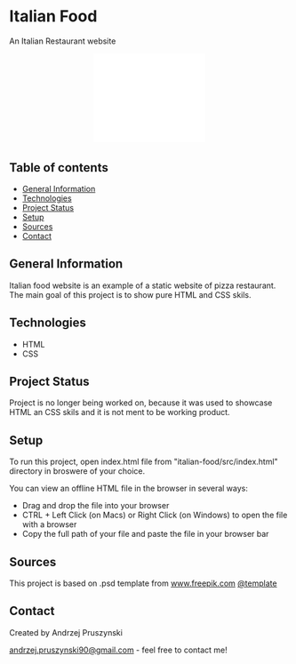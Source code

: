 # Italian Food
An Italian Restaurant website <br />

<p align="center">
    <img src="images/logo.png" width="200px">
</p>

## Table of contents
* [General Information](#general-information)
* [Technologies](#technologies)
* [Project Status](#project-status)
* [Setup](#setup)
* [Sources](#sources)
* [Contact](#contact)

## General Information
Italian food website is an example of a static website of pizza restaurant.
The main goal of this project is to show pure HTML and CSS skils.

## Technologies
- HTML
- CSS

## Project Status
Project is no longer being worked on, because it was used to showcase HTML an CSS skils and it is not ment to be working product.

## Setup
To run this project, open index.html file from "italian-food/src/index.html" directory in broswere of your choice.

You can view an offline HTML file in the browser in several ways:

- Drag and drop the file into your browser
- CTRL + Left Click (on Macs) or Right Click (on Windows) to open the file with a browser
- Copy the full path of your file and paste the file in your browser bar

## Sources
This project is based on .psd template from www.freepik.com [@template](https://www.freepik.com/free-psd/web-template-with-landing-page-traditional-italian-food-restaurant_7888138.htm#page=1&query=website%20templates&position=0&from_view=keyword)

## Contact
Created by Andrzej Pruszynski <br />

<a href="mailto:andrzej.pruszynski90@gmail.com">andrzej.pruszynski90@gmail.com</a> - feel free to contact me!
